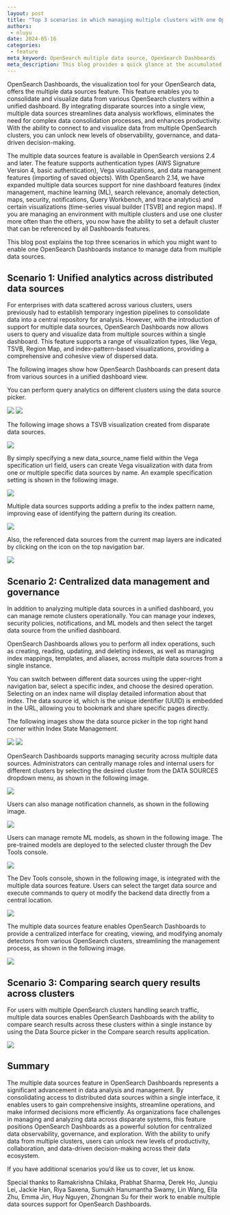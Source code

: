 ```yaml
---
layout: post
title: "Top 3 scenarios in which managing multiple clusters with one OpenSearch Dashboards instance is a life saver"
authors:
 - nluyu
date: 2024-05-16
categories:
 - feature
meta_keyword: OpenSearch multiple data source, OpenSearch Dashboards
meta_description: This blog provides a quick glance at the accumulated features of multi-data sources from version 2.4 to 2.14 and how these features empower your productivity with unified experience. 
---  
```


OpenSearch Dashboards, the visualization tool for your OpenSearch data, offers the multiple data sources feature. This feature enables you to consolidate and visualize data from various OpenSearch clusters within a unified dashboard. By integrating disparate sources into a single view, multiple data sources streamlines data analysis workflows, eliminates the need for complex data consolidation processes, and enhances productivity. With the ability to connect to and visualize data from multiple OpenSearch clusters, you can unlock new levels of observability, governance, and data-driven decision-making.

The multiple data sources feature is available in OpenSearch versions 2.4 and later. The feature supports authentication types (AWS Signature Version 4, basic authentication), Vega visualizations, and data management features (importing of saved objects). With OpenSearch 2.14, we have expanded multiple data sources support for nine dashboard features (index management, machine learning (ML), search relevance, anomaly detection, maps, security, notifications, Query Workbench, and trace analytics) and certain visualizations (time-series visual builder [TSVB] and region maps). If you are managing an environment with multiple clusters and use one cluster more often than the others, you now have the ability to set a default cluster that can be referenced by all Dashboards features.

This blog post explains the top three scenarios in which you might want to enable one OpenSearch Dashboards instance to manage data from multiple data sources. 

## Scenario 1: Unified analytics across distributed data sources
For enterprises with data scattered across various clusters, users previously had to establish temporary ingestion pipelines to consolidate data into a central repository for analysis. However, with the introduction of support for multiple data sources, OpenSearch Dashboards now allows users to query and visualize data from multiple sources within a single dashboard. This feature supports a range of visualization types, like Vega, TSVB, Region Map, and index-pattern-based visualizations, providing a comprehensive and cohesive view of dispersed data. 

The following images show how OpenSearch Dashboards can present data from various sources in a unified dashboard view.

You can perform query analytics on different clusters using the data source picker.

<img src="/assets/media/blog-images/2024-05-16-top3-scenarios-where-managing-multiple-clusters-with-one-opensearch-dashboards-is-a-life-saver/discover.png"/>

<img src="/assets/media/blog-images/2024-05-16-top3-scenarios-where-managing-multiple-clusters-with-one-opensearch-dashboards-is-a-life-saver/dashboards_overall.png"/>

The following image shows a TSVB visualization created from disparate data sources. 

<img src="/assets/media/blog-images/2024-05-16-top3-scenarios-where-managing-multiple-clusters-with-one-opensearch-dashboards-is-a-life-saver/tsvb_overall.png"/>

By simply specifying a new data_source_name field within the Vega specification url field, users can create Vega visualization with data from one or multiple specific data sources by name. An example specification setting is shown in the following image.

<img src="/assets/media/blog-images/2024-05-16-top3-scenarios-where-managing-multiple-clusters-with-one-opensearch-dashboards-is-a-life-saver/vega_overall.png"/>

Multiple data sources supports adding a prefix to the index pattern name, improving ease of identifying the pattern during its creation.

<img src="/assets/media/blog-images/2024-05-16-top3-scenarios-where-managing-multiple-clusters-with-one-opensearch-dashboards-is-a-life-saver/maps_1.png"/>

Also, the referenced data sources from the current map layers are indicated by clicking on the icon on the top navigation bar.

<img src="/assets/media/blog-images/2024-05-16-top3-scenarios-where-managing-multiple-clusters-with-one-opensearch-dashboards-is-a-life-saver/maps_2.png"/>

## Scenario 2: Centralized data management and governance

In addition to analyzing multiple data sources in a unified dashboard, you can manage remote clusters operationally. You can manage your indexes, security policies, notifications, and ML models and then select the target data source from the unified dashboard.

OpenSearch Dashboards allows you to perform all index operations, such as creating, reading, updating, and deleting indexes, as well as managing index mappings, templates, and aliases, across multiple data sources from a single instance. 

You can switch between different data sources using the upper-right navigation bar, select a specific index, and choose the desired operation. Selecting on an index name will display detailed information about that index. The data source id, which is the unique identifier (UUID) is embedded in the URL, allowing you to bookmark and share specific pages directly. 

The following images show the data source picker in the top right hand corner within Index State Management.

<img src="/assets/media/blog-images/2024-05-16-top3-scenarios-where-managing-multiple-clusters-with-one-opensearch-dashboards-is-a-life-saver/indexes_overview.png"/>

<img src="/assets/media/blog-images/2024-05-16-top3-scenarios-where-managing-multiple-clusters-with-one-opensearch-dashboards-is-a-life-saver/detailed_index.png"/>

OpenSearch Dashboards supports managing security across multiple data sources. Administrators can centrally manage roles and internal users for different clusters by selecting the desired cluster from the DATA SOURCES dropdown menu, as shown in the following image.

<img src="/assets/media/blog-images/2024-05-16-top3-scenarios-where-managing-multiple-clusters-with-one-opensearch-dashboards-is-a-life-saver/roles_overview.png"/>

Users can also manage notification channels, as shown in the following image.

<img src="/assets/media/blog-images/2024-05-16-top3-scenarios-where-managing-multiple-clusters-with-one-opensearch-dashboards-is-a-life-saver/channels_overview.png"/>

Users can manage remote ML models, as shown in the following image. The pre-trained models are deployed to the selected cluster through the Dev Tools console. 

<img src="/assets/media/blog-images/2024-05-16-top3-scenarios-where-managing-multiple-clusters-with-one-opensearch-dashboards-is-a-life-saver/models_overview.png"/>

The Dev Tools console, shown in the following image, is integrated with the multiple data sources feature. Users can select the target data source and execute commands to query ot modify the backend data directly from a central location. 

<img src="/assets/media/blog-images/2024-05-16-top3-scenarios-where-managing-multiple-clusters-with-one-opensearch-dashboards-is-a-life-saver/devtool.png"/>

The multiple data sources feature enables OpenSearch Dashboards to provide a centralized interface for creating, viewing, and modifying anomaly detectors from various OpenSearch clusters, streamlining the management process, as shown in the following image.  

<img src="/assets/media/blog-images/2024-05-16-top3-scenarios-where-managing-multiple-clusters-with-one-opensearch-dashboards-is-a-life-saver/detector_detail.png"/>


## Scenario 3: Comparing search query results across clusters

For users with multiple OpenSearch clusters handling search traffic, multiple data sources enables OpenSearch Dashboards with the ability to compare search results across these clusters within a single instance by using the Data Source picker in the Compare search results application.

<img src="/assets/media/blog-images/2024-05-16-top3-scenarios-where-managing-multiple-clusters-with-one-opensearch-dashboards-is-a-life-saver/compare_queries.png"/>


## Summary
The multiple data sources feature in OpenSearch Dashboards represents a significant advancement in data analysis and management. By consolidating access to distributed data sources within a single interface, it enables users to gain comprehensive insights, streamline operations, and make informed decisions more efficiently. As organizations face challenges in managing and analyzing data across disparate systems, this feature positions OpenSearch Dashboards as a powerful solution for centralized data observability, governance, and exploration. With the ability to unify data from multiple clusters, users can unlock new levels of productivity, collaboration, and data-driven decision-making across their data ecosystem.

If you have additional scenarios you’d like us to cover, let us know.

Special thanks to Ramakrishna Chilaka, Prabhat Sharma, Derek Ho, Junqiu Lei, Jackie Han, Riya Saxena, Sumukh Hanumantha Swamy, Lin Wang, Ella Zhu, Emma Jin, Huy Nguyen, Zhongnan Su for their work to enable multiple data sources support for OpenSearch Dashboards.



